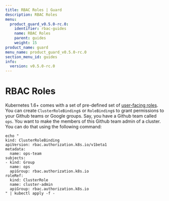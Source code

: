 ```yaml
---
title: RBAC Roles | Guard
description: RBAC Roles
menu:
  product_guard_v0.5.0-rc.0:
    identifier: rbac-guides
    name: RBAC Roles
    parent: guides
    weight: 15
product_name: guard
menu_name: product_guard_v0.5.0-rc.0
section_menu_id: guides
info:
  version: v0.5.0-rc.0
---
```


# RBAC Roles

Kubernetes 1.6+ comes with a set of pre-defined set of [user-facing roles](https://kubernetes.io/docs/admin/authorization/rbac/#user-facing-roles). You can create `ClusterRoleBinding`s or `RoleBinding`s to grant permissions to your Github teams or Google groups. Say, you have a Github team called `ops`. You want to make the members of this Github team admin of a cluster. You can do that using the following command:

```console
echo "
kind: ClusterRoleBinding
apiVersion: rbac.authorization.k8s.io/v1beta1
metadata:
  name: ops-team
subjects:
- kind: Group
  name: ops
  apiGroup: rbac.authorization.k8s.io
roleRef:
  kind: ClusterRole
  name: cluster-admin
  apiGroup: rbac.authorization.k8s.io
" | kubectl apply -f -
```
